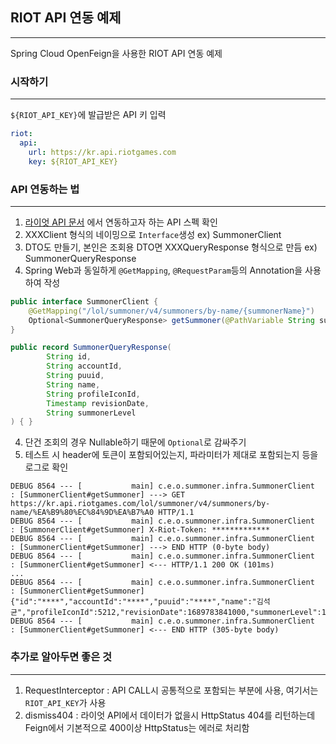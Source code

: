 ## RIOT API 연동 예제
* * *
Spring Cloud OpenFeign을 사용한 RIOT API 연동 예제




### 시작하기
***
`${RIOT_API_KEY}`에 발급받은 API 키 입력
```yaml
riot:
  api:
    url: https://kr.api.riotgames.com
    key: ${RIOT_API_KEY}
```

### API 연동하는 법
***
1. [라이엇 API 문서](https://developer.riotgames.com/apis) 에서 연동하고자 하는 API 스펙 확인
2. XXXClient 형식의 네이밍으로 `Interface`생성 ex) SummonerClient
3. DTO도 만들기, 본인은 조회용 DTO면 XXXQueryResponse 형식으로 만듬 ex) SummonerQueryResponse
4. Spring Web과 동일하게 `@GetMapping`, `@RequestParam`등의 Annotation을 사용하여 작성
```java
public interface SummonerClient {
    @GetMapping("/lol/summoner/v4/summoners/by-name/{summonerName}")
    Optional<SummonerQueryResponse> getSummoner(@PathVariable String summonerName);
}
```
```java
public record SummonerQueryResponse(
        String id,
        String accountId,
        String puuid,
        String name,
        String profileIconId,
        Timestamp revisionDate,
        String summonerLevel
) { }
```
4. 단건 조회의 경우 Nullable하기 때문에 `Optional`로 감싸주기 
5. 테스트 시 header에 토큰이 포함되어있는지, 파라미터가 제대로 포함되는지 등을 로그로 확인
```
DEBUG 8564 --- [           main] c.e.o.summoner.infra.SummonerClient      : [SummonerClient#getSummoner] ---> GET https://kr.api.riotgames.com/lol/summoner/v4/summoners/by-name/%EA%B9%80%EC%84%9D%EA%B7%A0 HTTP/1.1
DEBUG 8564 --- [           main] c.e.o.summoner.infra.SummonerClient      : [SummonerClient#getSummoner] X-Riot-Token: *************
DEBUG 8564 --- [           main] c.e.o.summoner.infra.SummonerClient      : [SummonerClient#getSummoner] ---> END HTTP (0-byte body)
DEBUG 8564 --- [           main] c.e.o.summoner.infra.SummonerClient      : [SummonerClient#getSummoner] <--- HTTP/1.1 200 OK (101ms)
...
DEBUG 8564 --- [           main] c.e.o.summoner.infra.SummonerClient      : [SummonerClient#getSummoner] {"id":"****","accountId":"****","puuid":"****","name":"김석균","profileIconId":5212,"revisionDate":1689783841000,"summonerLevel":120}
DEBUG 8564 --- [           main] c.e.o.summoner.infra.SummonerClient      : [SummonerClient#getSummoner] <--- END HTTP (305-byte body)
```


### 추가로 알아두면 좋은 것
***
1. RequestInterceptor : API CALL시 공통적으로 포함되는 부분에 사용, 여기서는 `RIOT_API_KEY`가 사용
2. dismiss404 : 라이엇 API에서 데이터가 없을시 HttpStatus 404를 리턴하는데 Feign에서 기본적으로 400이상 HttpStatus는 에러로 처리함
